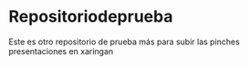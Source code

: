 # Repositoriodeprueba
Este es otro repositorio de prueba más para subir las pinches presentaciones en xaringan
